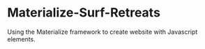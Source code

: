 # Materialize-Surf-Retreats
Using the Materialize framework to create website with Javascript elements.
